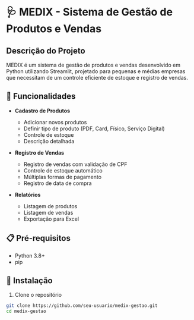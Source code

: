 # 🩺 MEDIX - Sistema de Gestão de Produtos e Vendas

## Descrição do Projeto

MEDIX é um sistema de gestão de produtos e vendas desenvolvido em Python utilizando Streamlit, projetado para pequenas e médias empresas que necessitam de um controle eficiente de estoque e registro de vendas.

## 🚀 Funcionalidades

- **Cadastro de Produtos**

  - Adicionar novos produtos
  - Definir tipo de produto (PDF, Card, Físico, Serviço Digital)
  - Controle de estoque
  - Descrição detalhada

- **Registro de Vendas**

  - Registro de vendas com validação de CPF
  - Controle de estoque automático
  - Múltiplas formas de pagamento
  - Registro de data de compra

- **Relatórios**
  - Listagem de produtos
  - Listagem de vendas
  - Exportação para Excel

## 📋 Pré-requisitos

- Python 3.8+
- pip

## 🔧 Instalação

1. Clone o repositório

```bash
git clone https://github.com/seu-usuario/medix-gestao.git
cd medix-gestao
```
